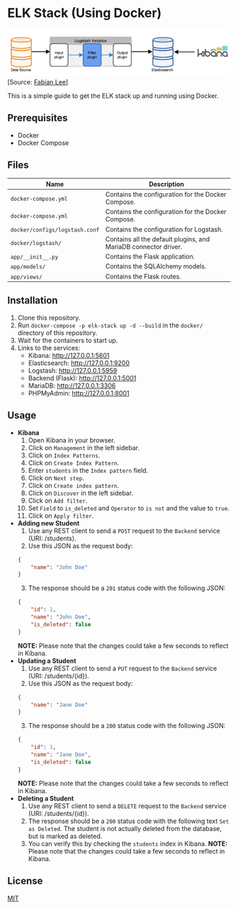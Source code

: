 # ELK Stack (Using Docker)

![ELK Stack](imgs/elk-arch.png)
[Source: [Fabian Lee](https://fabianlee.org/2016/11/28/elk-architectural-points-of-extension-and-scalability-for-the-elk-stack/)]

This is a simple guide to get the ELK stack up and running using Docker.

## Prerequisites
- Docker
- Docker Compose

## Files
| Name | Description |
| --- | --- |
| `docker-compose.yml` | Contains the configuration for the Docker Compose. |
| `docker-compose.yml` | Contains the configuration for the Docker Compose. |
| `docker/configs/logstash.conf` | Contains the configuration for Logstash. |
| `docker/logstash/` | Contains all the default plugins, and MariaDB connector driver. |
| `app/__init__.py` | Contains the Flask application. |
| `app/models/` | Contains the SQLAlchemy models. |
| `app/views/` | Contains the Flask routes. |

## Installation
1. Clone this repository.
2. Run `docker-compose -p elk-stack up -d --build` in the `docker/` directory of this repository.
3. Wait for the containers to start up.
4. Links to the services:
    - Kibana: http://127.0.0.1:5601
    - Elasticsearch: http://127.0.0.1:9200
    - Logstash: http://127.0.0.1:5959
    - Backend (Flask): http://127.0.0.1:5001
    - MariaDB: http://127.0.0.1:3306
    - PHPMyAdmin: http://127.0.0.1:8001

## Usage
* <b>Kibana</b>
    1. Open Kibana in your browser.
    2. Click on `Management` in the left sidebar.
    3. Click on `Index Patterns`.
    4. Click on `Create Index Pattern`.
    5. Enter `students` in the `Index pattern` field.
    6. Click on `Next step`.
    7. Click on `Create index pattern`.
    8. Click on `Discover` in the left sidebar.
    9. Click on `Add filter`.
    10. Set `Field` to `is_deleted` and `Operator` to `is not` and the value to `true`.
    11. Click on `Apply filter`.
* <b>Adding new Student</b>
    1. Use any REST client to send a `POST` request to the `Backend` service (URI: /students).
    2. Use this JSON as the request body:
    ```json
    {
        "name": "John Doe"
    }
    ```
    3. The response should be a `201` status code with the following JSON:
    ```json
    {
        "id": 1,
        "name": "John Doe",
        "is_deleted": false
    }
    ```
    <b>NOTE:</b> Please note that the changes could take a few seconds to reflect in Kibana.
* <b>Updating a Student</b>
    1. Use any REST client to send a `PUT` request to the `Backend` service (URI: /students/{id}).
    2. Use this JSON as the request body:
    ```json
    {
        "name": "Jane Doe"
    }
    ```
    3. The response should be a `200` status code with the following JSON:
    ```json
    {
        "id": 1,
        "name": "Jane Doe",
        "is_deleted": false
    }
    ```
    <b>NOTE:</b> Please note that the changes could take a few seconds to reflect in Kibana.
* <b>Deleting a Student</b>
    1. Use any REST client to send a `DELETE` request to the `Backend` service (URI: /students/{id}).
    2. The response should be a `200` status code with the following text `Set as Deleted`. The student is not actually deleted from the database, but is marked as deleted.
    3. You can verify this by checking the `students` index in Kibana.
    <b>NOTE:</b> Please note that the changes could take a few seconds to reflect in Kibana.

## License
[MIT](https://choosealicense.com/licenses/mit/)
